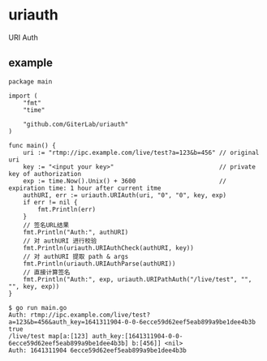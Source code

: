 # uriauth

URI Auth

## example

    package main

    import (
        "fmt"
        "time"

        "github.com/GiterLab/uriauth"
    )

    func main() {
        uri := "rtmp://ipc.example.com/live/test?a=123&b=456" // original uri
        key := "<input your key>"                             // private key of authorization
        exp := time.Now().Unix() + 3600                       // expiration time: 1 hour after current itme
        authURI, err := uriauth.URIAuth(uri, "0", "0", key, exp)
        if err != nil {
            fmt.Println(err)
        }
        // 签名URL结果
        fmt.Println("Auth:", authURI)
        // 对 authURI 进行校验
        fmt.Println(uriauth.URIAuthCheck(authURI, key))
        // 对 authURI 提取 path & args
        fmt.Println(uriauth.URIAuthParse(authURI))
        // 直接计算签名
        fmt.Println("Auth:", exp, uriauth.URIPathAuth("/live/test", "", "", key, exp))
    }

    $ go run main.go
    Auth: rtmp://ipc.example.com/live/test?a=123&b=456&auth_key=1641311904-0-0-6ecce59d62eef5eab899a9be1dee4b3b
    true
    /live/test map[a:[123] auth_key:[1641311904-0-0-6ecce59d62eef5eab899a9be1dee4b3b] b:[456]] <nil>
    Auth: 1641311904 6ecce59d62eef5eab899a9be1dee4b3b
